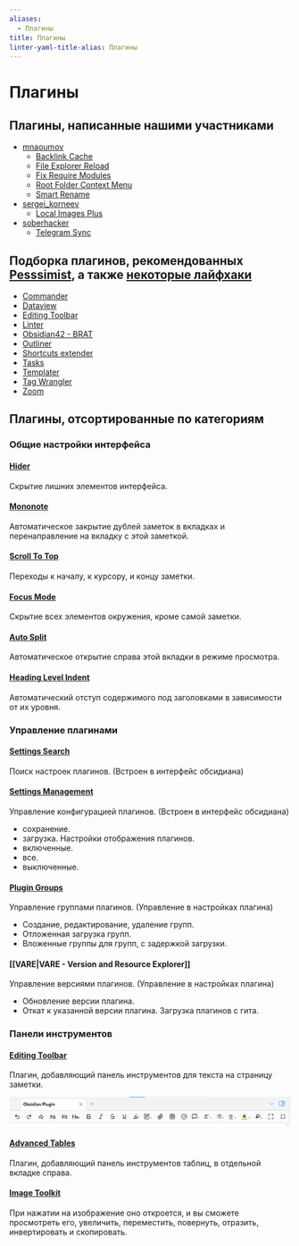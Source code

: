 ```yaml
---
aliases:
  - Плагины
title: Плагины
linter-yaml-title-alias: Плагины
---
```


# Плагины

## Плагины, написанные нашими участниками

- [mnaoumov](../Участники/mnaoumov.md)
  - [Backlink Cache](Backlink%20Cache.md)
  - [File Explorer Reload](File%20Explorer%20Reload.md)
  - [Fix Require Modules](Fix%20Require%20Modules.md)
  - [Root Folder Context Menu](Root%20Folder%20Context%20Menu.md)
  - [Smart Rename](Smart%20Rename.md)
- [sergei_korneev](../Участники/sergei_korneev.md)
  - [Local Images Plus](Local%20Images%20Plus.md)
- [soberhacker](../Участники/soberhacker.md)
  - [Telegram Sync](Telegram%20Sync.md)

## Подборка плагинов, рекомендованных [Pesssimist](../Участники/Pesssimist.md), а также [некоторые лайфхаки](../Лайфхаки%20и%20просто%20полезные%20советы.md)

- [Commander](Commander.md)
- [Dataview](Dataview.md)
- [Editing Toolbar](Editing%20Toolbar.md)
- [Linter](Linter.md)
- [Obsidian42 - BRAT](Obsidian42%20-%20BRAT.md)
- [Outliner](Outliner.md)
- [Shortcuts extender](Shortcuts%20extender.md)
- [Tasks](Tasks.md)
- [Templater](Templater.md)
- [Tag Wrangler](Tag%20Wrangler.md)
- [Zoom](Zoom.md)

## Плагины, отсортированные по категориям

### Общие настройки интерфейса

#### [Hider](Hider.md)

Скрытие лишних элементов интерфейса.

#### [Mononote](Mononote.md)

Автоматическое закрытие дублей заметок в вкладках и перенаправление на вкладку с этой заметкой.

#### [Scroll To Top](Scroll%20To%20Top.md)

Переходы к началу, к курсору, и концу заметки.

#### [Focus Mode](Focus%20Mode.md)

Скрытие всех элементов окружения, кроме самой заметки.

#### [Auto Split](Auto%20Split.md)

Автоматическое открытие справа этой вкладки в режиме просмотра.

#### [Heading Level Indent](Heading%20Level%20Indent.md)

Автоматический отступ содержимого под заголовками в зависимости от их уровня.

### Управление плагинами

#### [Settings Search](Settings%20Search.md)

Поиск настроек плагинов. (Встроен в интерфейс обсидиана)

#### [Settings Management](Settings%20Management.md)

Управление конфигурацией плагинов. (Встроен в интерфейс обсидиана)

- сохранение.
- загрузка.
Настройки отображения плагинов.
- включенные.
- все.
- выключенные.

#### [Plugin Groups](Plugin%20Groups.md)

Управление группами плагинов. (Управление в настройках плагина)

- Создание, редактирование, удаление групп.
- Отложенная загрузка групп.
- Вложенные группы для групп, с задержкой загрузки.

#### [[VARE|VARE - Version and Resource Explorer]]

Управление версиями плагинов. (Управление в настройках плагина)

- Обновление версии плагина.
- Откат к указанной версии плагина.
Загрузка плагинов с гита.

### Панели инструментов

#### [Editing Toolbar](Editing%20Toolbar.md)

Плагин, добавляющий панель инструментов для текста на страницу заметки.

![](../!!files/Pasted%20image%2020241114105523.png)

#### [Advanced Tables](Advanced%20Tables.md)

Плагин, добавляющий панель инструментов таблиц, в отдельной вкладке справа.

#### [Image Toolkit](Image%20Toolkit.md)

При нажатии на изображение оно откроется, и вы сможете просмотреть его, увеличить, переместить, повернуть, отразить, инвертировать и скопировать.
